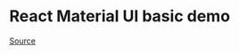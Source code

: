 # React Material UI basic demo

[Source](https://www.youtube.com/playlist?list=PLC3y8-rFHvwh-K9mDlrrcDywl7CeVL2rO)